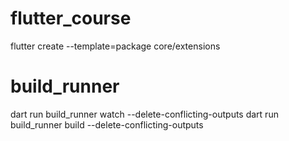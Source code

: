 # flutter_course

flutter create --template=package core/extensions

# build_runner
dart run build_runner watch --delete-conflicting-outputs
dart run build_runner build --delete-conflicting-outputs
